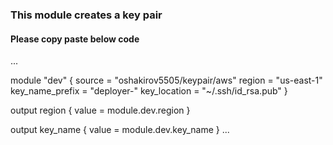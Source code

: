 ### This module creates a key pair
#### Please copy paste below code
...

module "dev" {
    source = "oshakirov5505/keypair/aws"
    region = "us-east-1"
    key_name_prefix = "deployer-"
    key_location = "~/.ssh/id_rsa.pub"
}

output region {
    value = module.dev.region
}


output key_name {
    value = module.dev.key_name
}
...
